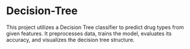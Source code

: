 # Decision-Tree
This project utilizes a Decision Tree classifier to predict drug types from given features. It preprocesses data, trains the model, evaluates its accuracy, and visualizes the decision tree structure.
